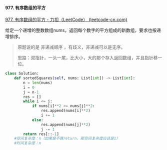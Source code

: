 #### 977. 有序数组的平方

[977. 有序数组的平方 - 力扣（LeetCode） (leetcode-cn.com)](https://leetcode-cn.com/problems/squares-of-a-sorted-array/)

给定一个递增的整数数组nums，返回每个数字的平方组成的新数组，要求也按递增排序。

> 原题说的是 非递减顺序 ，有歧义，非递减可以是无序。
>
> 思路：双指针，一头一尾，比大小，大的那个存入返回数组，并且指针移一位。

``` python
class Solution:
    def sortedSquares(self, nums: List[int]) -> List[int]:
        n = len(nums)
        i = 0
        j = n-1
        res = []
        while i <= j:
            if nums[i]**2 >= nums[j]**2:
                res.append(nums[i]**2)
                i += 1
            else:
                res.append(nums[j]**2)
                j -= 1
        return res[::-1]
    #空间复杂度：n（如果是不算return，那空间复杂度应该是1）
    #时间复杂度：n
```



